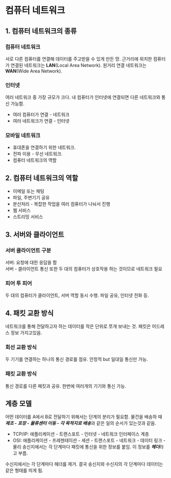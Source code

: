 # 컴퓨터 네트워크
## 1. 컴퓨터 네트워크의 종류
### 컴퓨터 네트워크
서로 다른 컴퓨터를 연결해 데이터를 주고받을 수 있게 만든 망. 근거리에 위치한 컴퓨터가 연결된 네트워크는 **LAN**(Local Area Network). 원거리 연결 네트워크는 **WAN**(Wide Area Network).  
### 인터넷
여러 네트워크 중 가장 규모가 크다. 내 컴퓨터가 인터넷에 연결되면 다른 네트워크와 통신 가능함.  
* 여러 컴퓨터가 연결 - 네트워크
* 여러 네트워크가 연결 - 인터넷 
### 모바일 네트워크
* 휴대폰을 연결하기 위한 네트워크. 
* 전파 이용 - 무선 네트워크.
* 컴퓨터 네트워크의 역할
## 2. 컴퓨터 네트워크의 역할
* 이메일 또는 채팅
* 파일, 주변기기 공유
* 분산처리 - 복잡한 작업을 여러 컴퓨터가 나눠서 진행
* 웹 서비스
* 스트리밍 서비스
## 3. 서버와 클라이언트
### 서버 클라이언트 구분
서버: 요청에 대한 응답을 함  
서버 - 클라이언트 통신 또한 두 대의 컴퓨터가 상호작용 하는 것이므로 네트워크 필요
### 피어 투 피어
두 대의 컴퓨터가 클라이언트, 서버 역할 동시 수행. 파일 공유, 인터넷 전화 등.
## 4. 패킷 교환 방식
네트워크를 통해 전달하고자 하는 데이터를 작은 단위로 쪼개 보내는 것. 패킷은 어드레스 정보 가지고있음.

### 회선 교환 방식
두 기기를 연결하는 하나의 통신 경로를 점유. 안정적 but 일대일 통신만 가능. 
### 패킷 교환 방식
통신 경로를 다른 패킷과 공유. 한번에 여러개의 기기와 통신 가능.
## 계층 모델
어떤 데이터를 A에서 B로 전달하기 위해서는 단계의 분리가 필요함. 물건을 배송하 때 ***제조 - 포장 - 물류센터 이동 - 각 목적지로 배송***과 같은 일의 순서가 있는것과 같음. 
 * TCP/IP: 애플리케이션 - 트랜스포트 - 인터넷 - 네트워크 인터페이스 계층
 * OSI: 애플리케이션 - 프레젠테이션 - 세션 - 트랜스포트 - 네트워크 - 데이터 링크 - 물리
 송신지에서는 각 단계마다 패킷에 통신을 위한 정보를 붙임. 이 정보를 ***헤더***라고 부름.  

 수신지에서는 각 단계마다 헤더를 제거. 결국 송신지와 수신지의 각 단계마다 데이터는 같은 형태를 띄게 됨.